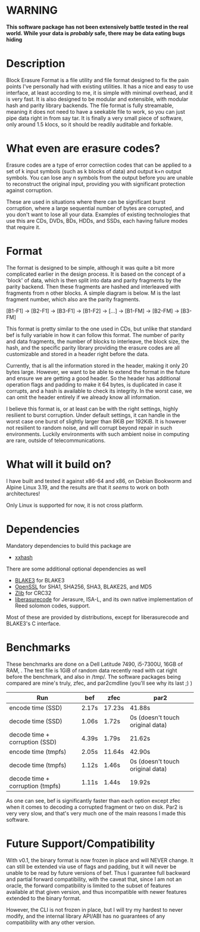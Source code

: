 # WARNING
**This software package has not been extensively battle tested in the real world. While your data is *probably* safe, there may be data eating bugs hiding**

# Description
Block Erasure Format is a file utility and file format designed to fix the pain points I've personally had with existing utilities. It has a nice and easy to use interface, at least according to me, it is simple with minimal overhead, and it is very fast. It is also designed to be modular and extensible, with modular hash and parity library backends. The file format is fully streamable, meaning it does not need to have a seekable file to work, so you can just pipe data right in from say tar. It is finally a very small piece of software, only around 1.5 klocs, so it should be readily auditable and forkable.

# What even are erasure codes?
Erasure codes are a type of error correctiion codes that can be applied to a set of k input symbols (such as k blocks of data) and output k+n output symbols. You can lose any n symbols from the output before you are unable to reconstruct the original input, providing you with significant protection against corruption.

These are used in situations where there can be significant burst corruption, where a large sequential number of bytes are corrupted, and you don't want to lose all your data. Examples of existing technologies that use this are CDs, DVDs, BDs, HDDs, and SSDs, each having failure modes that require it.

# Format
The format is designed to be simple, although it was quite a bit more complicated earlier in the design process. It is based on the concept of a 'block' of data, which is then split into data and parity fragments by the parity backend. Then these fragments are hashed and interleaved with fragments from n other blocks. A simple diagram is below. M is the last fragment number, which also are the parity fragments.

\[B1-F1\] -> \[B2-F1\] -> \[B3-F1\] -> \[B1-F2\] -> \[...\] -> \[B1-FM\] -> \[B2-FM\] -> \[B3-FM\]

This format is pretty similar to the one used in CDs, but unlike that standard bef is fully variable in how it can follow this format. The number of parity and data fragments, the number of blocks to interleave, the block size, the hash, and the specific parity library providing the erasure codes are all customizable and stored in a header right before the data.

Currently, that is all the information stored in the header, making it only 20 bytes large. However, we want to be able to extend the format in the future and ensure we are getting a good header. So the header has additional operation flags and padding to make it 64 bytes, is duplicated in case it corrupts, and a hash is available to check its integrity. In the worst case, we can omit the header entirely if we already know all information.

I believe this format is, or at least can be with the right settings, highly resilient to burst corruption. Under default settings, it can handle in the worst case one burst of slightly larger than 8KiB per 192KiB. It is however not resilient to random noise, and will corrupt beyond repair in such environments. Luckily environments with such ambient noise in computing are rare, outside of telecommunications.

# What will it build on?
I have built and tested it against x86-64 and x86, on Debian Bookworm and Alpine Linux 3.19, and the results are that it _seems_ to work on both architectures!

Only Linux is supported for now, it is not cross platform.

# Dependencies
Mandatory dependencies to build this package are

- [xxhash](https://github.com/Cyan4973/xxHash)

There are some additional optional dependencies as well

- [BLAKE3](https://github.com/BLAKE3-team/BLAKE3/tree/master/c) for BLAKE3
- [OpenSSL](https://www.openssl.org) for SHA1, SHA256, SHA3, BLAKE2S, and MD5
- [Zlib](https://github.com/madler/zlib) for CRC32
- [liberasurecode](https://github.com/openstack/liberasurecode) for Jerasure, ISA-L, and its own native implementation of Reed solomon codes, support.

Most of these are provided by distributions, except for liberasurecode and BLAKE3's C interface.

# Benchmarks
These benchmarks are done on a Dell Latitude 7490, i5-7300U, 16GB of RAM, . The test file is 1GiB of random data recently read with cat right before the benchmark, and also in /tmp/. The software packages being compared are mine's truly, zfec, and par2cmdline (you'll see why its last ;) )

| Run  | bef  | zfec | par2 |
| ---- | ---- | ---- | ---- |
| encode time (SSD) | 2.17s | 17.23s | 41.88s |
| decode time (SSD) | 1.06s | 1.72s | 0s (doesn't touch original data) |
| decode time + corruption (SSD) | 4.39s | 1.79s | 21.62s |
| encode time (tmpfs) | 2.05s | 11.64s | 42.90s |
| decode time (tmpfs) | 1.12s | 1.46s | 0s (doesn't touch original data) |
| decode time + corruption (tmpfs) | 1.11s | 1.44s | 19.92s |

As one can see, bef is significantly faster than each option except zfec when it comes to decoding a corrupted fragment or two on disk. Par2 is very very slow, and that's very much one of the main reasons I made this software.

# Future Support/Compatibility
With v0.1, the binary format is now frozen in place and will NEVER change. It can still be extended via use of flags and padding, but it will never be unable to be read by future versions of bef. Thus I guarantee full backward and partial forward compatibility, with the caveat that, since I am not an oracle, the forward compatibility is limited to the subset of features available at that given version, and thus incompatible with newer features extended to the binary format.

However, the CLI is not frozen in place, but I will try my hardest to never modify, and the internal library API/ABI has no guarantees of any compatibility with any other version.
